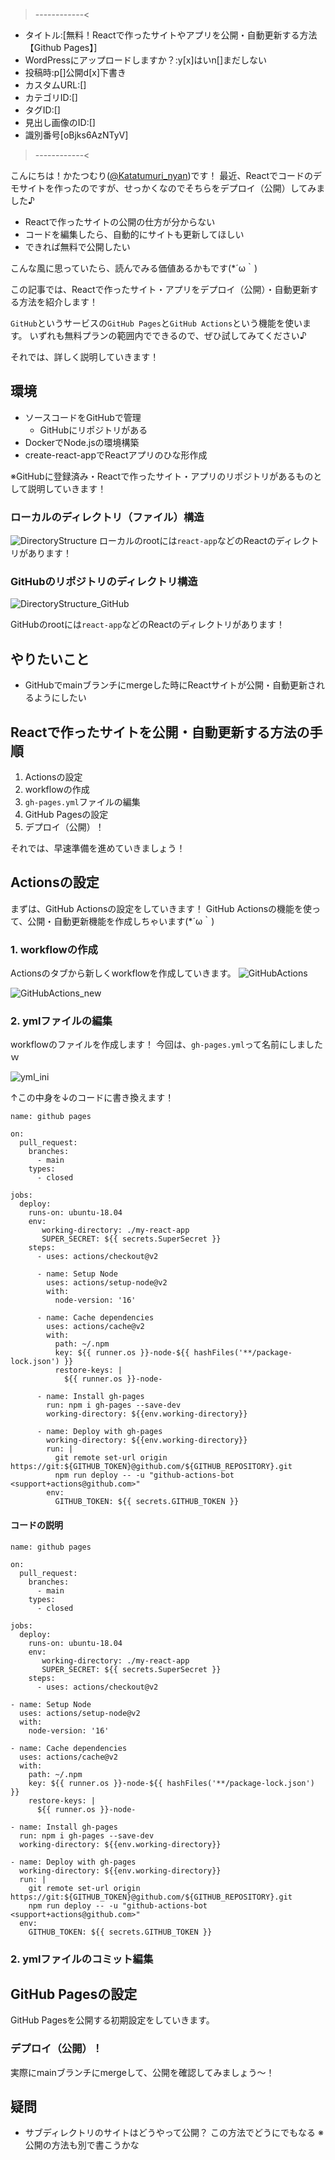 >------------<
- タイトル:[無料！Reactで作ったサイトやアプリを公開・自動更新する方法【Github Pages】]
- WordPressにアップロードしますか？:y[x]はいn[]まだしない
- 投稿時:p[]公開d[x]下書き
- カスタムURL:[]
- カテゴリID:[]
- タグID:[]
- 見出し画像のID:[]
- 識別番号[oBjks6AzNTyV]
>------------<

こんにちは！かたつむり([@Katatumuri_nyan](https://twitter.com/Katatumuri_nyan))です！
最近、Reactでコードのデモサイトを作ったのですが、せっかくなのでそちらをデプロイ（公開）してみました♪

- Reactで作ったサイトの公開の仕方が分からない
- コードを編集したら、自動的にサイトも更新してほしい
- できれば無料で公開したい

こんな風に思っていたら、読んでみる価値あるかもです(*´ω｀)

この記事では、Reactで作ったサイト・アプリをデプロイ（公開）・自動更新する方法を紹介します！

`GitHub`というサービスの`GitHub Pages`と`GitHub Actions`という機能を使います。
いずれも無料プランの範囲内でできるので、ぜひ試してみてください♪

それでは、詳しく説明していきます！


## 環境
- ソースコードをGitHubで管理
  - GitHubにリポジトリがある
- DockerでNode.jsの環境構築
- create-react-appでReactアプリのひな形作成

※GitHubに登録済み・Reactで作ったサイト・アプリのリポジトリがあるものとして説明していきます！

### ローカルのディレクトリ（ファイル）構造
![DirectoryStructure](images/2021/06/DirectoryStructure.png)
ローカルのrootには`react-app`などのReactのディレクトリがあります！

### GitHubのリポジトリのディレクトリ構造
![DirectoryStructure_GitHub](images/2021/06/DirectoryStructure_GitHub.png)

GitHubのrootには`react-app`などのReactのディレクトリがあります！

## やりたいこと
- GitHubでmainブランチにmergeした時にReactサイトが公開・自動更新されるようにしたい


## Reactで作ったサイトを公開・自動更新する方法の手順
1. Actionsの設定
  1. workflowの作成
  2. `gh-pages.yml`ファイルの編集
2. GitHub Pagesの設定
3. デプロイ（公開）！

それでは、早速準備を進めていきましょう！

## Actionsの設定
まずは、GitHub Actionsの設定をしていきます！
GitHub Actionsの機能を使って、公開・自動更新機能を作成しちゃいます(*´ω｀)

### 1. workflowの作成
Actionsのタブから新しくworkflowを作成していきます。
![GitHubActions](images/2021/06/GitHubActions.png)

![GitHubActions_new](images/2021/06/GitHubActions_new.png)

### 2. ymlファイルの編集
workflowのファイルを作成します！
今回は、`gh-pages.yml`って名前にしましたｗ

![yml_ini](images/2021/06/yml-ini.png)

↑この中身を↓のコードに書き換えます！

```
name: github pages

on:
  pull_request:
    branches:
      - main
    types:
      - closed

jobs:
  deploy:
    runs-on: ubuntu-18.04
    env:
       working-directory: ./my-react-app
       SUPER_SECRET: ${{ secrets.SuperSecret }}
    steps:
      - uses: actions/checkout@v2

      - name: Setup Node
        uses: actions/setup-node@v2
        with:
          node-version: '16'

      - name: Cache dependencies
        uses: actions/cache@v2
        with:
          path: ~/.npm
          key: ${{ runner.os }}-node-${{ hashFiles('**/package-lock.json') }}
          restore-keys: |
            ${{ runner.os }}-node-

      - name: Install gh-pages
        run: npm i gh-pages --save-dev
        working-directory: ${{env.working-directory}}

      - name: Deploy with gh-pages
        working-directory: ${{env.working-directory}}
        run: |
          git remote set-url origin https://git:${GITHUB_TOKEN}@github.com/${GITHUB_REPOSITORY}.git
          npm run deploy -- -u "github-actions-bot <support+actions@github.com>"
        env:
          GITHUB_TOKEN: ${{ secrets.GITHUB_TOKEN }}

```

#### コードの説明

```
name: github pages
```

```
on:
  pull_request:
    branches:
      - main
    types:
      - closed
```

```
jobs:
  deploy:
    runs-on: ubuntu-18.04
    env:
       working-directory: ./my-react-app
       SUPER_SECRET: ${{ secrets.SuperSecret }}
    steps:
      - uses: actions/checkout@v2
```
```
- name: Setup Node
  uses: actions/setup-node@v2
  with:
    node-version: '16'
```

```
- name: Cache dependencies
  uses: actions/cache@v2
  with:
    path: ~/.npm
    key: ${{ runner.os }}-node-${{ hashFiles('**/package-lock.json') }}
    restore-keys: |
      ${{ runner.os }}-node-
```
```
- name: Install gh-pages
  run: npm i gh-pages --save-dev
  working-directory: ${{env.working-directory}}
```

```
- name: Deploy with gh-pages
  working-directory: ${{env.working-directory}}
  run: |
    git remote set-url origin https://git:${GITHUB_TOKEN}@github.com/${GITHUB_REPOSITORY}.git
    npm run deploy -- -u "github-actions-bot <support+actions@github.com>"
  env:
    GITHUB_TOKEN: ${{ secrets.GITHUB_TOKEN }}
```



### 2. ymlファイルのコミット編集

## GitHub Pagesの設定
GitHub Pagesを公開する初期設定をしていきます。

### デプロイ（公開）！
実際にmainブランチにmergeして、公開を確認してみましょう～！






























## 疑問
- サブディレクトリのサイトはどうやって公開？
  この方法でどうにでもなる
※公開の方法も別で書こうかな
